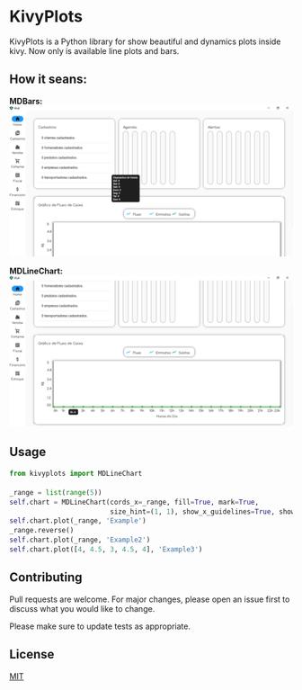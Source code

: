 # KivyPlots

KivyPlots is a Python library for show beautiful and dynamics plots inside kivy. Now only is available line plots and bars.

## How it seans:

**MDBars:**
![MDBars](https://github.com/RicardoDazzling/kivyplots/blob/main/bars_screenshot.png?raw=true)

**MDLineChart:**
![MDBars](https://github.com/RicardoDazzling/kivyplots/blob/main/linechart_screenshot.png?raw=true)

## Usage

```python
from kivyplots import MDLineChart

_range = list(range(5))
self.chart = MDLineChart(cords_x=_range, fill=True, mark=True,
                         size_hint=(1, 1), show_x_guidelines=True, show_y_guidelines=True)
self.chart.plot(_range, 'Example')
_range.reverse()
self.chart.plot(_range, 'Example2')
self.chart.plot([4, 4.5, 3, 4.5, 4], 'Example3')
```
## Contributing

Pull requests are welcome. For major changes, please open an issue first
to discuss what you would like to change.

Please make sure to update tests as appropriate.

## License

[MIT](https://choosealicense.com/licenses/mit/)

